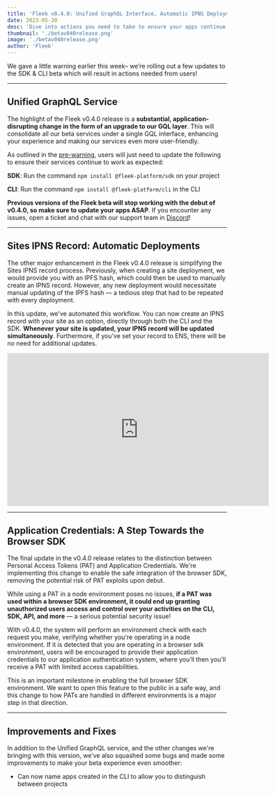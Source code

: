 ```yaml
---
title: 'Fleek v0.4.0: Unified GraphQL Interface, Automatic IPNS Deployments, App Credentials'
date: 2023-05-30
desc: 'Dive into actions you need to take to ensure your apps continue to work as expected, and everything else included in this version, with the roll-out of v0.4.0!'
thumbnail: './betav040release.png'
image: './betav040release.png'
author: 'Fleek'
---
```


We gave a little warning earlier this week– we’re rolling out a few updates to the SDK & CLI beta which will result in actions needed from users!

---

## Unified GraphQL Service

The highlight of the Fleek v0.4.0 release is a **substantial, application-disrupting change in the form of an upgrade to our GQL layer**. This will consolidate all our beta services under a single GQL interface, enhancing your experience and making our services even more user-friendly.

As outlined in the [pre-warning](https://blog.fleek.xyz/post/preparing-for-fleek-beta-v040/), users will just need to update the following to ensure their services continue to work as expected:

**SDK**: Run the command `npm install @fleek-platform/sdk` on your project

**CLI**: Run the command `npm install @fleek-platform/cli` in the CLI

**Previous versions of the Fleek beta will stop working with the debut of v0.4.0, so make sure to update your apps ASAP**. If you encounter any issues, open a ticket and chat with our support team in [Discord](https://discord.gg/fleek)!

---

## Sites IPNS Record: Automatic Deployments

The other major enhancement in the Fleek v0.4.0 release is simplifying the Sites IPNS record process. Previously, when creating a site deployment, we would provide you with an IPFS hash, which could then be used to manually create an IPNS record. However, any new deployment would necessitate manual updating of the IPFS hash — a tedious step that had to be repeated with every deployment.

In this update, we've automated this workflow. You can now create an IPNS record with your site as an option, directly through both the CLI and the SDK. **Whenever your site is updated, your IPNS record will be updated simultaneously**. Furthermore, if you've set your record to ENS, there will be no need for additional updates.

<iframe width="600" height="350" src="https://www.youtube.com/embed/q20DUZV_rUs" title="YouTube video player" frameborder="0" allow="accelerometer; autoplay; clipboard-write; encrypted-media; gyroscope; picture-in-picture; web-share" allowfullscreen></iframe>

---

## Application Credentials: A Step Towards the Browser SDK

The final update in the v0.4.0 release relates to the distinction between Personal Access Tokens (PAT) and Application Credentials. We're implementing this change to enable the safe integration of the browser SDK, removing the potential risk of PAT exploits upon debut.

While using a PAT in a node environment poses no issues, **if a PAT was used within a browser SDK environment, it could end up granting unauthorized users access and control over your activities on the CLI, SDK, API, and more** — a serious potential security issue!

With v0.4.0, the system will perform an environment check with each request you make, verifying whether you're operating in a node environment. If it is detected that you are operating in a browser sdk environment, users will be encouraged to provide their application credentials to our application authentication system, where you’ll then you'll receive a PAT with limited access capabilities.

This is an important milestone in enabling the full browser SDK environment. We want to open this feature to the public in a safe way, and this change to how PATs are handled in different environments is a major step in that direction.

---

## Improvements and Fixes

In addition to the Unified GraphQL service, and the other changes we're bringing with this version, we’ve also squashed some bugs and made some improvements to make your beta experience even smoother:

- Can now name apps created in the CLI to allow you to distinguish between projects
